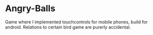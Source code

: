 # Angry-Balls
Game where I implemented touchcontrols for mobile phones, build for android. Relations to certain bird game are purerly accidental.
